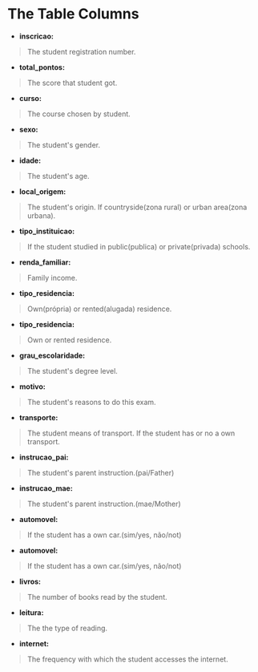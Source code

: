 # The Table Columns
* __inscricao:__
>The student registration number.

* __total_pontos:__
>The score that student got.

* __curso:__
>The course chosen by student.

* __sexo:__
>The student's gender.

* __idade:__
>The student's age.

* __local_origem:__
>The student's origin. If countryside(zona rural) or urban area(zona urbana).

* __tipo_instituicao:__
>If the student studied in public(publica) or private(privada) schools.

* __renda_familiar:__
>Family income.

* __tipo_residencia:__
>Own(própria) or rented(alugada) residence.

* __tipo_residencia:__
>Own or rented residence.

* __grau_escolaridade:__
>The student's degree level.

* __motivo:__
>The student's reasons to do this exam.

* __transporte:__
>The student means of transport. If the student has or no a own transport.

* __instrucao_pai:__
>The student's parent instruction.(pai/Father)

* __instrucao_mae:__
>The student's parent instruction.(mae/Mother)

* __automovel:__
>If the student has a own car.(sim/yes, não/not) 

* __automovel:__
>If the student has a own car.(sim/yes, não/not)

* __livros:__
>The number of books read by the student.

* __leitura:__
>The the type of reading.

* __internet:__
>The frequency with which the student accesses the internet.

